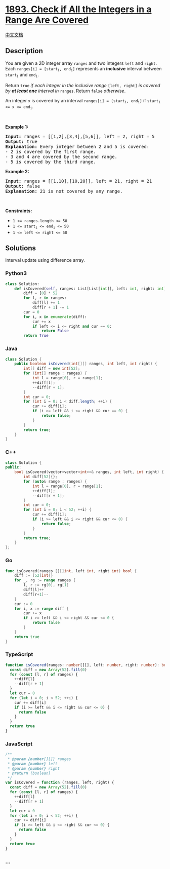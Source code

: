 # [1893. Check if All the Integers in a Range Are Covered](https://leetcode.com/problems/check-if-all-the-integers-in-a-range-are-covered)

[中文文档](/solution/1800-1899/1893.Check%20if%20All%20the%20Integers%20in%20a%20Range%20Are%20Covered/README.md)

## Description

<p>You are given a 2D integer array <code>ranges</code> and two integers <code>left</code> and <code>right</code>. Each <code>ranges[i] = [start<sub>i</sub>, end<sub>i</sub>]</code> represents an <strong>inclusive</strong> interval between <code>start<sub>i</sub></code> and <code>end<sub>i</sub></code>.</p>

<p>Return <code>true</code> <em>if each integer in the inclusive range</em> <code>[left, right]</code> <em>is covered by <strong>at least one</strong> interval in</em> <code>ranges</code>. Return <code>false</code> <em>otherwise</em>.</p>

<p>An integer <code>x</code> is covered by an interval <code>ranges[i] = [start<sub>i</sub>, end<sub>i</sub>]</code> if <code>start<sub>i</sub> &lt;= x &lt;= end<sub>i</sub></code>.</p>

<p>&nbsp;</p>
<p><strong class="example">Example 1:</strong></p>

<pre>
<strong>Input:</strong> ranges = [[1,2],[3,4],[5,6]], left = 2, right = 5
<strong>Output:</strong> true
<strong>Explanation:</strong> Every integer between 2 and 5 is covered:
- 2 is covered by the first range.
- 3 and 4 are covered by the second range.
- 5 is covered by the third range.
</pre>

<p><strong class="example">Example 2:</strong></p>

<pre>
<strong>Input:</strong> ranges = [[1,10],[10,20]], left = 21, right = 21
<strong>Output:</strong> false
<strong>Explanation:</strong> 21 is not covered by any range.
</pre>

<p>&nbsp;</p>
<p><strong>Constraints:</strong></p>

<ul>
	<li><code>1 &lt;= ranges.length &lt;= 50</code></li>
	<li><code>1 &lt;= start<sub>i</sub> &lt;= end<sub>i</sub> &lt;= 50</code></li>
	<li><code>1 &lt;= left &lt;= right &lt;= 50</code></li>
</ul>

## Solutions

Interval update using difference array.

<!-- tabs:start -->

### **Python3**

```python
class Solution:
    def isCovered(self, ranges: List[List[int]], left: int, right: int) -> bool:
        diff = [0] * 52
        for l, r in ranges:
            diff[l] += 1
            diff[r + 1] -= 1
        cur = 0
        for i, x in enumerate(diff):
            cur += x
            if left <= i <= right and cur == 0:
                return False
        return True
```

### **Java**

```java
class Solution {
    public boolean isCovered(int[][] ranges, int left, int right) {
        int[] diff = new int[52];
        for (int[] range : ranges) {
            int l = range[0], r = range[1];
            ++diff[l];
            --diff[r + 1];
        }
        int cur = 0;
        for (int i = 0; i < diff.length; ++i) {
            cur += diff[i];
            if (i >= left && i <= right && cur == 0) {
                return false;
            }
        }
        return true;
    }
}
```

### **C++**

```cpp
class Solution {
public:
    bool isCovered(vector<vector<int>>& ranges, int left, int right) {
        int diff[52]{};
        for (auto& range : ranges) {
            int l = range[0], r = range[1];
            ++diff[l];
            --diff[r + 1];
        }
        int cur = 0;
        for (int i = 0; i < 52; ++i) {
            cur += diff[i];
            if (i >= left && i <= right && cur <= 0) {
                return false;
            }
        }
        return true;
    }
};
```

### **Go**

```go
func isCovered(ranges [][]int, left int, right int) bool {
	diff := [52]int{}
	for _, rg := range ranges {
		l, r := rg[0], rg[1]
		diff[l]++
		diff[r+1]--
	}
	cur := 0
	for i, x := range diff {
		cur += x
		if i >= left && i <= right && cur <= 0 {
			return false
		}
	}
	return true
}
```

### **TypeScript**

```ts
function isCovered(ranges: number[][], left: number, right: number): boolean {
  const diff = new Array(52).fill(0)
  for (const [l, r] of ranges) {
    ++diff[l]
    --diff[r + 1]
  }
  let cur = 0
  for (let i = 0; i < 52; ++i) {
    cur += diff[i]
    if (i >= left && i <= right && cur <= 0) {
      return false
    }
  }
  return true
}
```

### **JavaScript**

```js
/**
 * @param {number[][]} ranges
 * @param {number} left
 * @param {number} right
 * @return {boolean}
 */
var isCovered = function (ranges, left, right) {
  const diff = new Array(52).fill(0)
  for (const [l, r] of ranges) {
    ++diff[l]
    --diff[r + 1]
  }
  let cur = 0
  for (let i = 0; i < 52; ++i) {
    cur += diff[i]
    if (i >= left && i <= right && cur <= 0) {
      return false
    }
  }
  return true
}
```

### **...**

```

```

<!-- tabs:end -->
